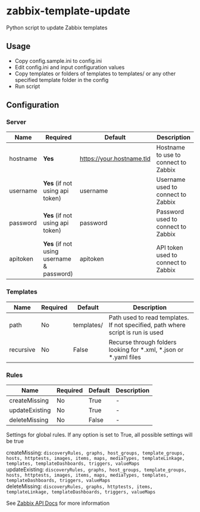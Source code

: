 # zabbix-template-update
Python script to update Zabbix templates


## Usage
- Copy config.sample.ini to config.ini
- Edit config.ini and input configuration values
- Copy templates or folders of templates to templates/ or any other specified template folder in the config
- Run script

## Configuration
### Server
| Name    | Required                                   | Default                   | Description                          |
| --------| ------------------------------------------ | ------------------------- | ------------------------------------ |
| hostname| **Yes**                                    | https://your.hostname.tld | Hostname to use to connect to Zabbix |
| username| **Yes** (if not using api token)           | username                  | Username used to connect to Zabbix   |
| password| **Yes** (if not using api token)           | password                  | Password used to connect to Zabbix   |
| apitoken| **Yes** (if not using username & password) | apitoken                  | API token used to connect to Zabbix  |

### Templates
| Name    | Required | Default    | Description                                                                     |
| --------| -------- | ---------- | ------------------------------------------------------------------------------- |
|path     | No       | templates/ | Path used to read templates. If not specified, path where script is run is used |
|recursive| No       | False      | Recurse through folders looking for *.xml, *.json or *.yaml files               |
  

### Rules
| Name           | Required | Default | Description |
| -------------- | -------- | ------- | ----------- |
| createMissing  | No       | True    | -           |
| updateExisting | No       | True    | -           |
| deleteMissing  | No       | False   | -           |  

Settings for global rules. If any option is set to True, all possible settings will be true  

createMissing: `discoveryRules, graphs, host_groups, template_groups, hosts, httptests, images, items, maps, mediaTypes, templateLinkage, templates, templateDashboards, triggers, valueMaps`  
updateExisting: `discoveryRules, graphs, host_groups, template_groups, hosts, httptests, images, items, maps, mediaTypes, templates, templateDashboards, triggers, valueMaps`  
deleteMissing: `discoveryRules, graphs, httptests, items, templateLinkage, templateDashboards, triggers, valueMaps`  
  
See [Zabbix API Docs](https://www.zabbix.com/documentation/current/en/manual/api/reference/configuration/import) for more information

